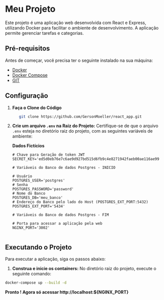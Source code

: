 # Meu Projeto

Este projeto é uma aplicação web desenvolvida com React e Express, utilizando Docker para facilitar o ambiente de desenvolvimento. A aplicação permite gerenciar tarefas e categorias.

## Pré-requisitos

Antes de começar, você precisa ter o seguinte instalado na sua máquina:

- [Docker](https://www.docker.com/get-started)
- [Docker Compose](https://docs.docker.com/compose/)
- [GIT](https://git-scm.com/book/ms/v2/Getting-Started-First-Time-Git-Setup)

## Configuração
1. **Faça o Clone do Código** 
   ```bash
      git clone https://github.com/GersonMoeller/react_app.git
      ```
1. **Crie um arquivo `.env` na Raiz do Projeto:**
   Certifique-se de que o arquivo `.env` esteja no diretório raiz do projeto, com as seguintes variáveis de ambiente:

   **Dados Fictícios**
   ```env
   # Chave para Geração de token JWT
   SECRET_KEY='ed5d0eb76e7c6ae9d927bd515d6fb9c4e8271942faeb00ae116ae9923569b3d3'

   # Variáveis do Banco de dados Postgres - INICIO

   # Usuário
   POSTGRES_USER='postgres'
   # Senha
   POSTGRES_PASSWORD='password'
   # Nome do Banco
   POSTGRES_DB='meu_banco'
   # Endereço do Banco pelo lado do Host (POSTGRES_EXT_PORT:5432)
   POSTGRES_EXT_PORT='5434'

   # Variáveis do Banco de dados Postgres - FIM

   # Porta para acessar a aplicação pela web
   NGINX_PORT='3002'


## Executando o Projeto

Para executar a aplicação, siga os passos abaixo:

1. **Construa e inicie os containers:**
No diretório raiz do projeto, execute o seguinte comando:

```bash
docker-compose up --build -d

```
**Pronto ! Agora só acessar http://localhost:${NGINX_PORT}**